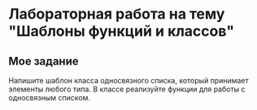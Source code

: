 # Лабораторная работа на тему "Шаблоны функций и классов"
## Мое задание
Напишите шаблон класса односвязного списка, который принимает элементы любого типа. В классе реализуйте функции для работы с односвязным списком.

